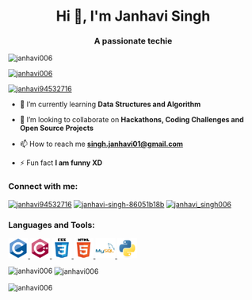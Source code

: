 <h1 align="center">Hi 👋, I'm Janhavi Singh</h1>
<h3 align="center">A passionate techie</h3>

<p align="left"> <img src="https://komarev.com/ghpvc/?username=janhavi006&label=Profile%20views&color=0e75b6&style=flat" alt="janhavi006" /> </p>

<p align="left"> <a href="https://github.com/ryo-ma/github-profile-trophy"><img src="https://github-profile-trophy.vercel.app/?username=janhavi006" alt="janhavi006" /></a> </p>

<p align="left"> <a href="https://twitter.com/janhavi94532716" target="blank"><img src="https://img.shields.io/twitter/follow/janhavi94532716?logo=twitter&style=for-the-badge" alt="janhavi94532716" /></a> </p>

- 🌱 I’m currently learning **Data Structures and Algorithm**

- 👯 I’m looking to collaborate on **Hackathons, Coding Challenges and Open Source Projects**

- 📫 How to reach me **singh.janhavi01@gmail.com**

- ⚡ Fun fact **I am funny XD**

<h3 align="left">Connect with me:</h3>
<p align="left">
<a href="https://twitter.com/janhavi94532716" target="blank"><img align="center" src="https://raw.githubusercontent.com/rahuldkjain/github-profile-readme-generator/master/src/images/icons/Social/twitter.svg" alt="janhavi94532716" height="30" width="40" /></a>
<a href="https://linkedin.com/in/janhavi-singh-86051b18b" target="blank"><img align="center" src="https://raw.githubusercontent.com/rahuldkjain/github-profile-readme-generator/master/src/images/icons/Social/linked-in-alt.svg" alt="janhavi-singh-86051b18b" height="30" width="40" /></a>
<a href="https://instagram.com/janhavi_singh006" target="blank"><img align="center" src="https://raw.githubusercontent.com/rahuldkjain/github-profile-readme-generator/master/src/images/icons/Social/instagram.svg" alt="janhavi_singh006" height="30" width="40" /></a>
</p>

<h3 align="left">Languages and Tools:</h3>
<p align="left"> <a href="https://www.cprogramming.com/" target="_blank"> <img src="https://raw.githubusercontent.com/devicons/devicon/master/icons/c/c-original.svg" alt="c" width="40" height="40"/> </a> <a href="https://www.w3schools.com/cpp/" target="_blank"> <img src="https://raw.githubusercontent.com/devicons/devicon/master/icons/cplusplus/cplusplus-original.svg" alt="cplusplus" width="40" height="40"/> </a> <a href="https://www.w3schools.com/css/" target="_blank"> <img src="https://raw.githubusercontent.com/devicons/devicon/master/icons/css3/css3-original-wordmark.svg" alt="css3" width="40" height="40"/> </a> <a href="https://www.w3.org/html/" target="_blank"> <img src="https://raw.githubusercontent.com/devicons/devicon/master/icons/html5/html5-original-wordmark.svg" alt="html5" width="40" height="40"/> </a> <a href="https://www.mysql.com/" target="_blank"> <img src="https://raw.githubusercontent.com/devicons/devicon/master/icons/mysql/mysql-original-wordmark.svg" alt="mysql" width="40" height="40"/> </a> <a href="https://www.python.org" target="_blank"> <img src="https://raw.githubusercontent.com/devicons/devicon/master/icons/python/python-original.svg" alt="python" width="40" height="40"/> </a> </p>

<p><img align="left" src="https://github-readme-stats.vercel.app/api/top-langs?username=janhavi006&show_icons=true&locale=en&layout=compact" alt="janhavi006" /></p>

<p>&nbsp;<img align="center" src="https://github-readme-stats.vercel.app/api?username=janhavi006&show_icons=true&locale=en" alt="janhavi006" /></p>

<p><img align="center" src="https://github-readme-streak-stats.herokuapp.com/?user=janhavi006&" alt="janhavi006" /></p>
